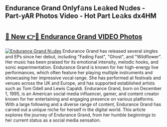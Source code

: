## Endurance Grand Onlyf𝚊ns Le𝚊ked N𝚞des - Part-yAR Photos Video - Hot Part Le𝚊ks dx4HM

# <h2><a href="http://ab65108.deff.icu/?id=Endurance+Grand">🔗 New 👉🔴 Endurance Grand VIDEO Photos</a></h2>

[![Endurance Grand N𝚞des](https://i.imgur.com/rIISA9y.gif)](http://ab65108.deff.icu/?id=Endurance+Grand)
Endurance Grand has released several singles and EPs since her debut, including "Fading Fast", "Ghost", and "Wildflower". Her music has been praised for its emotional intensity, melodic hooks, and sonic experimentation. Endurance Grand is known for her high-energy live performances, which often feature her playing multiple instruments and showcasing her impressive vocal range. She has performed at festivals and venues across the UK and Europe, and has supported established artists such as Tom Odell and Lewis Capaldi. Endurance Grand, born on December 1, 1995, is an American social media influencer, gamer, and content creator known for her entertaining and engaging presence on various platforms. With a large following and a diverse range of content, Endurance Grand has carved out a unique niche for herself in the digital world. This article explores the journey of Endurance Grand, from her humble beginnings to her current status as a social media sensation.
